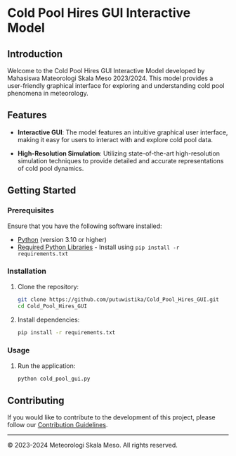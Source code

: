 # Cold Pool Hires GUI Interactive Model

## Introduction

Welcome to the Cold Pool Hires GUI Interactive Model developed by Mahasiswa Mateorologi Skala Meso 2023/2024. This model provides a user-friendly graphical interface for exploring and understanding cold pool phenomena in meteorology.

## Features

- **Interactive GUI**: The model features an intuitive graphical user interface, making it easy for users to interact with and explore cold pool data.

- **High-Resolution Simulation**: Utilizing state-of-the-art high-resolution simulation techniques to provide detailed and accurate representations of cold pool dynamics.

## Getting Started

### Prerequisites

Ensure that you have the following software installed:

- [Python](https://www.python.org/) (version 3.10 or higher)
- [Required Python Libraries](requirements.txt) - Install using `pip install -r requirements.txt`

### Installation

1. Clone the repository:

    ```bash
    git clone https://github.com/putuwistika/Cold_Pool_Hires_GUI.git
    cd Cold_Pool_Hires_GUI
    ```

2. Install dependencies:

    ```bash
    pip install -r requirements.txt
    ```

### Usage

1. Run the application:

    ```bash
    python cold_pool_gui.py
    ```



## Contributing

If you would like to contribute to the development of this project, please follow our [Contribution Guidelines](CONTRIBUTING.md).


---

© 2023-2024 Meteorologi Skala Meso. All rights reserved.

